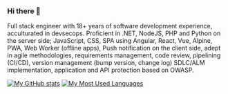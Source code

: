 ### Hi there 👋

Full stack engineer with 18+ years of software development experience, acculturated in devsecops. Proficient in .NET, NodeJS, PHP and Python on the server side; JavaScript, CSS, SPA using Angular, React, Vue, Alpine, PWA, Web Worker (offline apps), Push notification on the client side, adept in agile methodologies, requirements management, code review, pipelining (CI/CD), version management (bump version, change log) SDLC/ALM implementation, application and API protection based on OWASP. 


[![My GitHub stats](https://github-readme-stats.vercel.app/api?username=raphaelcarlosr&count_private=true&show_icons=true&show_owner=true)](https://raphaelcarlosr.dev)
[![My Most Used Languages](https://github-readme-stats.vercel.app/api/top-langs/?username=raphaelcarlosr&langs_count=10&layout=compact)](https://raphaelcarlosr.dev)
